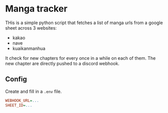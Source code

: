 # Manga tracker
THis is a simple python script that fetches a list of manga urls from a google sheet across 3 websites:
-  kakao
-  nave
-  kuaikanmanhua

It check for new chapters for every once in a while on each of them.
The new chapter are directly pushed to a discord webhook.

## Config
Create and fill in a `.env` file.
```ini
WEBHOOK_URL=...
SHEET_ID=...
```